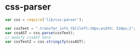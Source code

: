 css-parser
==========

```javascript
var css = require('lib/css-parser');

var cssText = ".transfer_info_tbl{left:10px;width: 310px;}";
var cssAST = css.parse(cssText);
// modify cssAST here
var cssText2 = css.stringify(cssAST);
```
